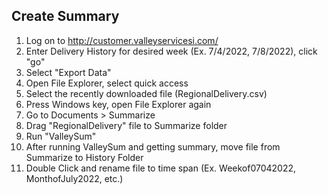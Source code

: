 ## Create Summary
1. Log on to http://customer.valleyservicesi.com/
2. Enter Delivery History for desired week (Ex. 7/4/2022, 7/8/2022), click "go"
3. Select "Export Data"
4. Open File Explorer, select quick access
5. Select the recently downloaded file (RegionalDelivery.csv)
6. Press Windows key, open File Explorer again
7. Go to Documents > Summarize
8. Drag "RegionalDelivery" file to Summarize folder
9. Run "ValleySum"
10. After running ValleySum and getting summary, move file from Summarize to History Folder
11. Double Click and rename file to time span (Ex. Weekof07042022, MonthofJuly2022, etc.)
